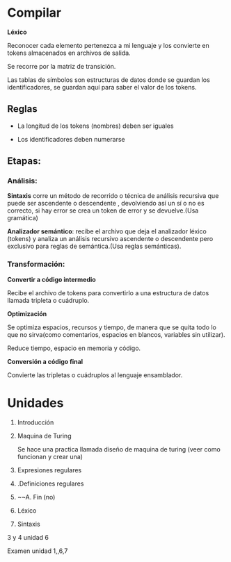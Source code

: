 # Compilar

**Léxico**

Reconocer cada elemento pertenezca a mi lenguaje y los convierte en tokens almacenados en archivos de salida.

Se recorre por la matriz de transición.

Las tablas de símbolos son estructuras de datos donde se guardan los identificadores, se guardan aquí para saber el valor de los tokens.

## Reglas

- La longitud de los tokens (nombres) deben ser iguales

- Los identificadores deben numerarse

## Etapas:

### Análisis:

**Sintaxis** corre un método de recorrido o técnica de análisis recursiva que puede ser ascendente o descendente , devolviendo así un sí o no es correcto, si hay error se crea un token de error y se devuelve.(Usa gramática)

**Analizador semántico**: recibe el archivo que deja el analizador léxico (tokens) y analiza un análisis recursivo ascendente o descendente pero exclusivo para reglas de semántica.(Usa reglas semánticas).

### Transformación:

**Convertir a código intermedio**

Recibe el archivo de tokens para convertirlo a una estructura de datos llamada tripleta o cuádruplo. 

**Optimización**

Se optimiza espacios, recursos y tiempo, de manera que se quita todo lo que no sirva(como comentarios, espacios en blancos, variables sin utilizar).

Reduce tiempo, espacio en memoria y código.

**Conversión a código final**

Convierte las tripletas o cuádruplos al lenguaje ensamblador. 



# 

# Unidades

1. Introducción

2. Maquina de Turing

   Se hace una practica llamada diseño de maquina de turing (veer como funcionan y crear una)

3. Expresiones regulares

4. .Definiciones regulares

5. ~~A. Fin (no)

6. Léxico

7. Sintaxis

3 y 4 unidad 6



Examen unidad 1,,6,7

